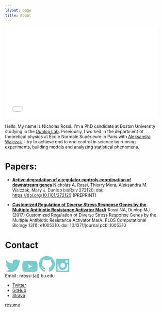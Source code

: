 ```yaml
---
layout: page
title: About
---
```

<iframe src="brand-logo/index.html" width="100%"  height="300px" frameBorder="0"></iframe>




Hello. My name is Nicholas Rossi. I'm a PhD candidate at Boston University studying in the <a href="http://www.dunloplab.com/">Dunlop Lab</a>. Previously, I worked in the department of theoretical physics at École Normale Supérieure in Paris with [Aleksandra Walczak](http://www.phys.ens.fr/~awalczak/). I try to achieve end to end control in science by running experiments, building models and analyzing statistical phenomena.



# Papers:
* [**Active degradation of a regulator controls coordination of downstream genes**](https://www.biorxiv.org/content/early/2018/02/26/272120)
Nicholas A. Rossi, Thierry Mora, Aleksandra M. Walczak, Mary J. Dunlop
bioRxiv 272120; doi: https://doi.org/10.1101/272120 (PREPRINT)

* [**Customized Regulation of Diverse Stress Response Genes by the Multiple Antibiotic Resistance Activator MarA**](paper_1.pdf)
Rossi NA, Dunlop MJ (2017) Customized Regulation of Diverse Stress Response Genes by the Multiple Antibiotic Resistance Activator MarA. PLOS Computational Biology 13(1): e1005310. doi: 10.1371/journal.pcbi.1005310


# Contact



<style>

</style>
<div>
<a href="#" ><img src="brand-logo/twitter.png"></a>
<a href="#" ><img src="brand-logo/youtube.png"></a>
<a href="#" ><img src="brand-logo/github.png"></a>
<a href="#" ><img src="brand-logo/insta.png"></a>
</div>
Email : nrossi (at) bu.edu

- [Twitter](https://twitter.com/DivergentData)
- [GitHub](https://github.com/nicholasarossi)
- [Strava](https://www.strava.com/athletes/18746185)


[resume](resume.pdf)
